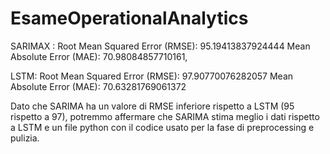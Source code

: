 # EsameOperationalAnalytics

SARIMAX : 
Root Mean Squared Error (RMSE): 95.19413837924444
Mean Absolute Error (MAE): 70.98084857710161,

LSTM:
Root Mean Squared Error (RMSE): 97.90770076282057
Mean Absolute Error (MAE): 70.63281769061372 

Dato che SARIMA ha un valore di RMSE inferiore rispetto a LSTM (95 rispetto a 97),
potremmo affermare che SARIMA stima meglio i dati rispetto a LSTM e un file python 
con il codice usato per la fase di preprocessing e pulizia. 
